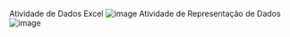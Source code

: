 Atividade de Dados Excel
![image](https://github.com/user-attachments/assets/5ddef9c4-2f06-4b99-9ce3-922007d4d690)
Atividade de Representação de Dados 
![image](https://github.com/user-attachments/assets/e8ed409b-9fca-49cb-97c9-b2be5a7c6483)
